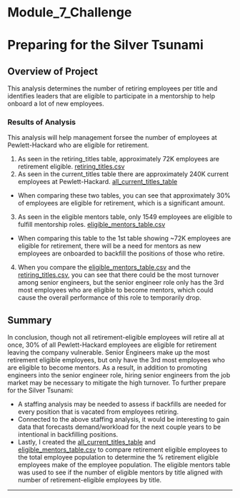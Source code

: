 # Module_7_Challenge
# Preparing for the Silver Tsunami

## Overview of Project

This analysis determines the number of retiring employees per title and identifies leaders that are eligible to participate in a mentorship to help onboard a lot of new employees.

### Results of Analysis

This analysis will help management forsee the number of employees at Pewlett-Hackard who are eligible for retirement. 
 1. As seen in the retiring_titles table, approximately 72K employees are retirement eligible.
[retiring_titles.csv](https://github.com/tylerwe19/Module_7_Challenge/blob/main/Resources/Data/retiring_titles.csv)
 2. As seen in the current_titles table there are approximately 240K current employees at Pewlett-Hackard.
[all_current_titles_table](https://github.com/tylerwe19/Module_7_Challenge/blob/main/Resources/Data/all_current_titles_table.csv)
 * When comparing these two tables, you can see that approximately 30% of employees are eligible for retirement, which is a significant amount.
 3. As seen in the eligible mentors table, only 1549 employees are eligible to fulfill mentorship roles.
[eligible_mentors_table.csv](https://github.com/tylerwe19/Module_7_Challenge/blob/main/Resources/Data/eligible_mentors_table.csv)
 * When comparing this table to the 1st table showing ~72K employees are eligible for retirement, there will be a need for mentors as new employees are onboarded to backfill the positions of those who retire.
 4. When you compare the [eligible_mentors_table.csv](https://github.com/tylerwe19/Module_7_Challenge/blob/main/Resources/Data/eligible_mentors_table.csv) and the [retiring_titles.csv](https://github.com/tylerwe19/Module_7_Challenge/blob/main/Resources/Data/retiring_titles.csv), you can see that there could be the most turnover among senior engineers, but the senior engineer role only has the 3rd most employees who are eligible to become mentors, which could cause the overall performance of this role to temporarily drop. 

## Summary
In conclusion, though not all retirement-eligible employees will retire all at once, 30% of all Pewlett-Hackard employees are eligible for retirement leaving the company vulnerable. Senior Engineers make up the most retirement eligible employees, but only have the 3rd most employees who are eligible to become mentors. As a result, in addition to promoting engineers into the senior engineer role, hiring senior engineers from the job market may be necessary to mitigate the high turnover. To further prepare for the Silver Tsunami:
 * A staffing analysis may be needed to assess if backfills are needed for every position that is vacated from employees retiring. 
 * Connected to the above staffing analysis, it would be interesting to gain data that forecasts demand/workload for the next couple years to be intentional in backfilling positions.
 * Lastly, I created the [all_current_titles_table](https://github.com/tylerwe19/Module_7_Challenge/blob/main/Resources/Data/all_current_titles_table.csv) and [eligible_mentors_table.csv](https://github.com/tylerwe19/Module_7_Challenge/blob/main/Resources/Data/eligible_mentors_table.csv) to compare retirement eligible employees to the total employee population to determine the % retirement eligible employees make of the employee population. The eligible mentors table was used to see if the number of eligible mentors by title aligned with number of retirement-eligible employees by title.
 --- 
